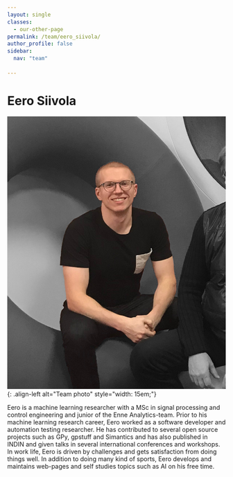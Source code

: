 ```yaml
---
layout: single
classes:
  - our-other-page
permalink: /team/eero_siivola/
author_profile: false
sidebar:
  nav: "team"

---
```



# Eero Siivola


![image-left](/images/team_siivola_2.jpg){: .align-left alt="Team photo" style="width: 15em;"}

Eero is a machine learning researcher with a MSc in signal processing and control engineering and junior of the Enne Analytics-team. Prior to his machine learning research career, Eero worked as a software developer and automation testing researcher. He has contributed to several open source projects such as GPy, gpstuff and Simantics and has also published in INDIN and given talks in several international conferences and workshops. In work life, Eero is driven by challenges and gets satisfaction from doing things well. In addition to doing many kind of sports, Eero develops and maintains web-pages and self studies topics such as AI on his free time.

